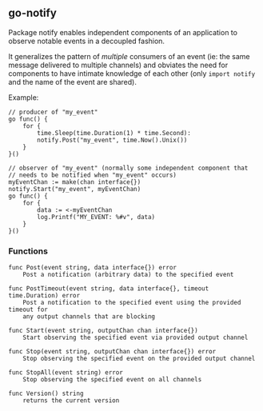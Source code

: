 ## go-notify

Package notify enables independent components of an application to
observe notable events in a decoupled fashion.

It generalizes the pattern of *multiple* consumers of an event (ie: the
same message delivered to multiple channels) and obviates the need for
components to have intimate knowledge of each other (only `import
notify` and the name of the event are shared).

Example:

    // producer of "my_event"
    go func() {
        for {
            time.Sleep(time.Duration(1) * time.Second):
            notify.Post("my_event", time.Now().Unix())
        }
    }()

    // observer of "my_event" (normally some independent component that
    // needs to be notified when "my_event" occurs)
    myEventChan := make(chan interface{})
    notify.Start("my_event", myEventChan)
    go func() {
        for {
            data := <-myEventChan
            log.Printf("MY_EVENT: %#v", data)
        }
    }()

### Functions

    func Post(event string, data interface{}) error
        Post a notification (arbitrary data) to the specified event

    func PostTimeout(event string, data interface{}, timeout time.Duration) error
        Post a notification to the specified event using the provided timeout for
        any output channels that are blocking

    func Start(event string, outputChan chan interface{})
        Start observing the specified event via provided output channel

    func Stop(event string, outputChan chan interface{}) error
        Stop observing the specified event on the provided output channel

    func StopAll(event string) error
        Stop observing the specified event on all channels

    func Version() string
        returns the current version
